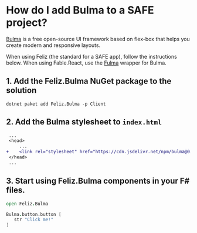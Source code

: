 # How do I add Bulma to a SAFE project?

[Bulma](https://bulma.io/documentation/) is a free open-source UI framework based on flex-box that helps you create modern and responsive layouts.

When using Feliz (the standard for a SAFE app), follow the instructions below. When using Fable.React, use the [Fulma](https://fulma.github.io/Fulma/) wrapper for Bulma.

## 1. Add the Feliz.Bulma NuGet package to the solution

```
dotnet paket add Feliz.Bulma -p Client
```

## 2. Add the Bulma stylesheet to `index.html`

```.diff
 ...
 <head>
     ...
+    <link rel="stylesheet" href="https://cdn.jsdelivr.net/npm/bulma@0.9.4/css/bulma.min.css">
 </head>
 ...
```

## 3. Start using Feliz.Bulma components in your F# files.

```fsharp
open Feliz.Bulma

Bulma.button.button [
   str "Click me!"
]
```